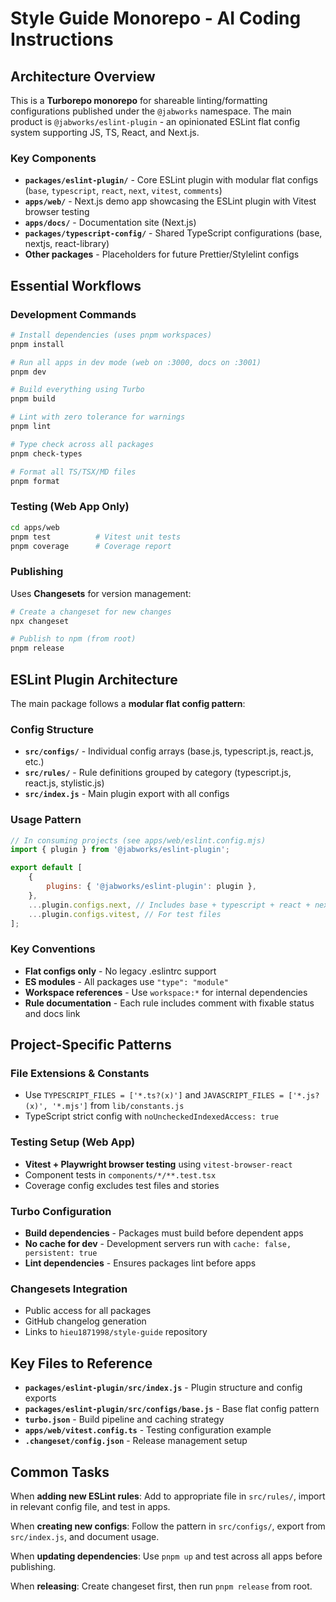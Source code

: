 # Style Guide Monorepo - AI Coding Instructions

## Architecture Overview

This is a **Turborepo monorepo** for shareable linting/formatting configurations published under the `@jabworks` namespace. The main product is `@jabworks/eslint-plugin` - an opinionated ESLint flat config system supporting JS, TS, React, and Next.js.

### Key Components

- **`packages/eslint-plugin/`** - Core ESLint plugin with modular flat configs (`base`, `typescript`, `react`, `next`, `vitest`, `comments`)
- **`apps/web/`** - Next.js demo app showcasing the ESLint plugin with Vitest browser testing
- **`apps/docs/`** - Documentation site (Next.js)
- **`packages/typescript-config/`** - Shared TypeScript configurations (base, nextjs, react-library)
- **Other packages** - Placeholders for future Prettier/Stylelint configs

## Essential Workflows

### Development Commands

```bash
# Install dependencies (uses pnpm workspaces)
pnpm install

# Run all apps in dev mode (web on :3000, docs on :3001)
pnpm dev

# Build everything using Turbo
pnpm build

# Lint with zero tolerance for warnings
pnpm lint

# Type check across all packages
pnpm check-types

# Format all TS/TSX/MD files
pnpm format
```

### Testing (Web App Only)

```bash
cd apps/web
pnpm test          # Vitest unit tests
pnpm coverage      # Coverage report
```

### Publishing

Uses **Changesets** for version management:

```bash
# Create a changeset for new changes
npx changeset

# Publish to npm (from root)
pnpm release
```

## ESLint Plugin Architecture

The main package follows a **modular flat config pattern**:

### Config Structure

- **`src/configs/`** - Individual config arrays (base.js, typescript.js, react.js, etc.)
- **`src/rules/`** - Rule definitions grouped by category (typescript.js, react.js, stylistic.js)
- **`src/index.js`** - Main plugin export with all configs

### Usage Pattern

```javascript
// In consuming projects (see apps/web/eslint.config.mjs)
import { plugin } from '@jabworks/eslint-plugin';

export default [
	{
		plugins: { '@jabworks/eslint-plugin': plugin },
	},
	...plugin.configs.next, // Includes base + typescript + react + next
	...plugin.configs.vitest, // For test files
];
```

### Key Conventions

- **Flat configs only** - No legacy .eslintrc support
- **ES modules** - All packages use `"type": "module"`
- **Workspace references** - Use `workspace:*` for internal dependencies
- **Rule documentation** - Each rule includes comment with fixable status and docs link

## Project-Specific Patterns

### File Extensions & Constants

- Use `TYPESCRIPT_FILES = ['*.ts?(x)']` and `JAVASCRIPT_FILES = ['*.js?(x)', '*.mjs']` from `lib/constants.js`
- TypeScript strict config with `noUncheckedIndexedAccess: true`

### Testing Setup (Web App)

- **Vitest + Playwright browser testing** using `vitest-browser-react`
- Component tests in `components/*/**.test.tsx`
- Coverage config excludes test files and stories

### Turbo Configuration

- **Build dependencies** - Packages must build before dependent apps
- **No cache for dev** - Development servers run with `cache: false, persistent: true`
- **Lint dependencies** - Ensures packages lint before apps

### Changesets Integration

- Public access for all packages
- GitHub changelog generation
- Links to `hieu1871998/style-guide` repository

## Key Files to Reference

- **`packages/eslint-plugin/src/index.js`** - Plugin structure and config exports
- **`packages/eslint-plugin/src/configs/base.js`** - Base flat config pattern
- **`turbo.json`** - Build pipeline and caching strategy
- **`apps/web/vitest.config.ts`** - Testing configuration example
- **`.changeset/config.json`** - Release management setup

## Common Tasks

When **adding new ESLint rules**: Add to appropriate file in `src/rules/`, import in relevant config file, and test in apps.

When **creating new configs**: Follow the pattern in `src/configs/`, export from `src/index.js`, and document usage.

When **updating dependencies**: Use `pnpm up` and test across all apps before publishing.

When **releasing**: Create changeset first, then run `pnpm release` from root.
